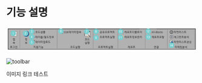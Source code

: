 
# 기능 설명

![IMGLINK1](/assets/images/toolbar.png)

![toolbar](https://user-images.githubusercontent.com/86198387/203501089-a8ee2751-c92c-4bc2-8976-0c8620fabea4.png)

이미지 링크 테스트
